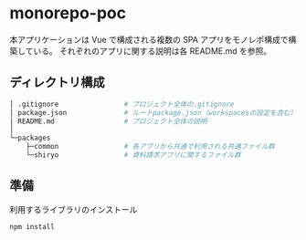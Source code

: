# monorepo-poc

本アプリケーションは Vue で構成される複数の SPA アプリをモノレポ構成で構築している。
それぞれのアプリに関する説明は各 README.md を参照。

## ディレクトリ構成

```bash
│ .gitignore                # プロジェクト全体の.gitignore
│ package.json              # ルートpackage.json（workspacesの設定を含む）
│ README.md                 # プロジェクト全体の説明
│
└─packages
    ├─common                # 各アプリから共通で利用される共通ファイル群
    └─shiryo                # 資料請求アプリに関するファイル群

```

## 準備

利用するライブラリのインストール

```sh
npm install
```
